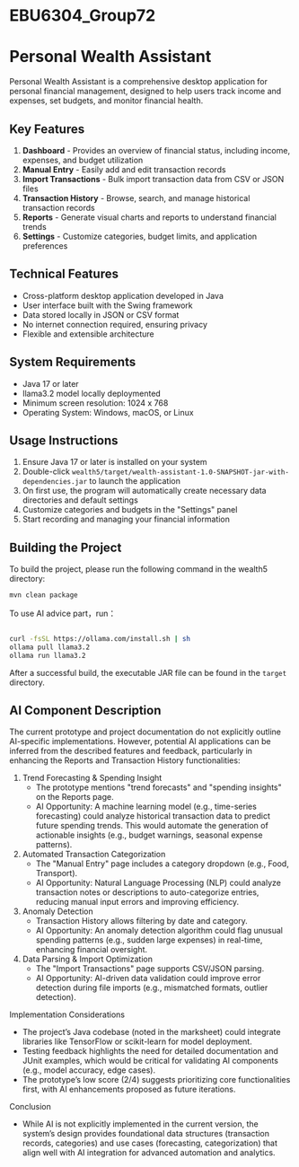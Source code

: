 # EBU6304_Group72
# Personal Wealth Assistant  

Personal Wealth Assistant is a comprehensive desktop application for personal financial management, designed to help users track income and expenses, set budgets, and monitor financial health.  

## Key Features  

1. **Dashboard** - Provides an overview of financial status, including income, expenses, and budget utilization  
2. **Manual Entry** - Easily add and edit transaction records  
3. **Import Transactions** - Bulk import transaction data from CSV or JSON files  
4. **Transaction History** - Browse, search, and manage historical transaction records  
5. **Reports** - Generate visual charts and reports to understand financial trends  
6. **Settings** - Customize categories, budget limits, and application preferences  

## Technical Features  

- Cross-platform desktop application developed in Java  
- User interface built with the Swing framework  
- Data stored locally in JSON or CSV format  
- No internet connection required, ensuring privacy  
- Flexible and extensible architecture  

## System Requirements  

- Java 17 or later  
- llama3.2 model locally deploymented
- Minimum screen resolution: 1024 x 768  
- Operating System: Windows, macOS, or Linux  

## Usage Instructions  

1. Ensure Java 17 or later is installed on your system  
2. Double-click `wealth5/target/wealth-assistant-1.0-SNAPSHOT-jar-with-dependencies.jar` to launch the application  
3. On first use, the program will automatically create necessary data directories and default settings  
4. Customize categories and budgets in the "Settings" panel  
5. Start recording and managing your financial information  

## Building the Project  

To build the project, please run the following command in the wealth5 directory:  

```bash  
mvn clean package  
```  
To use AI advice part，run：
```bash  
 
curl -fsSL https://ollama.com/install.sh | sh
ollama pull llama3.2
ollama run llama3.2

```   
 
After a successful build, the executable JAR file can be found in the `target` directory.

## AI Component Description

The current prototype and project documentation do not explicitly outline AI-specific implementations. However, potential AI applications can be inferred from the described features and feedback, particularly in enhancing the Reports and Transaction History functionalities:  
1. Trend Forecasting & Spending Insight
   - The prototype mentions "trend forecasts" and "spending insights" on the Reports page.  
   - AI Opportunity: A machine learning model (e.g., time-series forecasting) could analyze historical transaction data to predict future spending trends. This would automate the generation of actionable insights (e.g., budget warnings, seasonal expense patterns).  
2. Automated Transaction Categorization
   - The "Manual Entry" page includes a category dropdown (e.g., Food, Transport).  
   - AI Opportunity: Natural Language Processing (NLP) could analyze transaction notes or descriptions to auto-categorize entries, reducing manual input errors and improving efficiency.  
3. Anomaly Detection
   - Transaction History allows filtering by date and category.  
   - AI Opportunity: An anomaly detection algorithm could flag unusual spending patterns (e.g., sudden large expenses) in real-time, enhancing financial oversight.  
4. Data Parsing & Import Optimization
   - The "Import Transactions" page supports CSV/JSON parsing.  
   - AI Opportunity: AI-driven data validation could improve error detection during file imports (e.g., mismatched formats, outlier detection).
   
Implementation Considerations
- The project’s Java codebase (noted in the marksheet) could integrate libraries like TensorFlow or scikit-learn for model deployment.  
- Testing feedback highlights the need for detailed documentation and JUnit examples, which would be critical for validating AI components (e.g., model accuracy, edge cases).  
- The prototype’s low score (2/4) suggests prioritizing core functionalities first, with AI enhancements proposed as future iterations.
 
Conclusion
- While AI is not explicitly implemented in the current version, the system’s design provides foundational data structures (transaction records, categories) and use cases (forecasting, categorization) that align well with AI integration for advanced automation and analytics.
